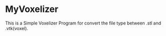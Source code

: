 # MyVoxelizer
This is a Simple Voxelizer Program for convert the file type between .stl and .vtk(voxel).
